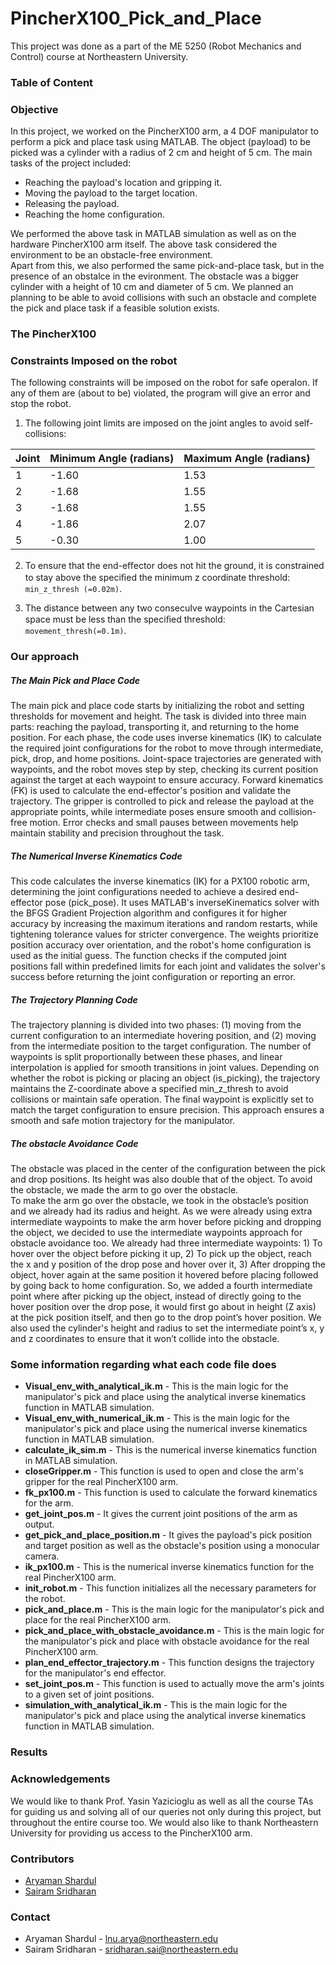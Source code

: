 # PincherX100_Pick_and_Place
This project was done as a part of the ME 5250 (Robot Mechanics and Control) course at Northeastern University. 


### Table of Content


### Objective
In this project, we worked on the PincherX100 arm, a 4 DOF manipulator to perform a pick and place task using MATLAB. The object (payload) to be picked was a cylinder with a radius of 2 cm and height of 5 cm. The main tasks of the project included:
- Reaching the payload's location and gripping it.
- Moving the payload to the target location.
- Releasing the payload.
- Reaching the home configuration.

We performed the above task in MATLAB simulation as well as on the hardware PincherX100 arm itself. The above task considered the environment to be an obstacle-free environment. <br>
Apart from this, we also performed the same pick-and-place task, but in the presence of an obstalce in the evironment. The obstacle was a bigger cylinder with a height of 10 cm and diameter of 5 cm. We planned an planning to be able to avoid collisions with such an obstacle and complete the pick and place task if a feasible solution exists.


### The PincherX100




### Constraints Imposed on the robot
The following constraints will be imposed on the robot for safe operaIon. If any of them are (about to be) violated, the program will give an error and stop the robot. <br>

1. The following joint limits are imposed on the joint angles to avoid self-collisions:

| Joint  | Minimum Angle (radians) | Maximum Angle (radians)| 
| ------------- | ------------- | ------------- |
| 1  | -1.60  | 1.53  |
| 2 | -1.68  | 1.55  |
| 3  | -1.68  | 1.55  |
| 4  | -1.86  | 2.07  |
| 5  | -0.30 | 1.00  |

2. To ensure that the end-eﬀector does not hit the ground, it is constrained to stay above the speciﬁed the minimum z coordinate threshold: ```min_z_thresh (=0.02m)```.

3. The distance between any two consecuIve waypoints in the Cartesian space must be less than the speciﬁed threshold: ```movement_thresh(=0.1m)```.


### Our approach

##### The Main Pick and Place Code
The main pick and place code starts by initializing the robot and setting thresholds for movement and height. The task is divided into three main parts: reaching the payload, transporting it, and returning to the home position. For each
phase, the code uses inverse kinematics (IK) to calculate the required joint configurations for the robot to move through intermediate, pick, drop, and home positions. Joint-space trajectories are generated with waypoints, and the robot moves step by step, checking its current position against the target at each waypoint to ensure accuracy. Forward kinematics (FK) is used to calculate the end-effector's position and validate the trajectory. The gripper is controlled to pick and release the payload at the appropriate points, while intermediate poses ensure smooth and collision-free motion. Error checks and small pauses between movements help maintain stability and precision throughout the task.

##### The Numerical Inverse Kinematics Code
This code calculates the inverse kinematics (IK) for a PX100 robotic arm, determining the joint configurations needed to achieve a desired end-effector pose (pick_pose). It uses MATLAB's inverseKinematics solver with the BFGS Gradient Projection algorithm and configures it for higher accuracy by increasing the maximum iterations and random restarts, while tightening tolerance values for stricter convergence. The weights prioritize position accuracy over orientation, and the robot's home configuration is used as the initial guess. The function checks if the computed joint positions fall within predefined limits for each joint and validates the solver's success before returning the joint configuration or reporting an error.

##### The Trajectory Planning Code
The trajectory planning is divided into two phases: (1) moving from the current configuration to an intermediate hovering position, and (2) moving from the intermediate position to the target configuration. The number of waypoints is split proportionally between these phases, and linear interpolation is applied for smooth transitions in joint values. Depending on whether the robot is picking or placing an object (is_picking), the trajectory maintains the Z-coordinate above a specified min_z_thresh to avoid collisions or maintain safe operation. The final waypoint is explicitly set to match the target configuration to ensure precision. This approach ensures a smooth and safe motion trajectory for the manipulator.

##### The obstacle Avoidance Code
The obstacle was placed in the center of the configuration between the pick and drop positions. Its height was also double that of the object. To avoid the obstacle, we made the arm to go over the obstacle.<br>
To make the arm go over the obstacle, we took in the obstacle’s position and we already had its radius and height. As we were already using extra intermediate waypoints to make the arm hover before picking and dropping the object, we decided to use the intermediate waypoints approach for obstacle avoidance too. We already had three intermediate waypoints: 1) To hover over the object before picking it up, 2) To pick up the object, reach the x and y position of the drop pose and hover over it, 3) After dropping the object, hover again at the same position it hovered before placing followed by going back to home configuration. So, we added a fourth intermediate point where after picking up the object, instead of directly going to the hover position over the drop pose, it would first go about in height (Z axis) at the pick position itself, and then go to the drop point’s hover position. We also used the cylinder's height and radius to set the intermediate point’s x, y and z coordinates to ensure that it won’t collide into the obstacle.


### Some information regarding what each code file does
- **Visual_env_with_analytical_ik.m** - This is the main logic for the manipulator's pick and place using the analytical inverse kinematics function in MATLAB simulation. 
- **Visual_env_with_numerical_ik.m** - This is the main logic for the manipulator's pick and place using the numerical inverse kinematics function in MATLAB simulation. 
- **calculate_ik_sim.m** - This is the numerical inverse kinematics function in MATLAB simulation.
- **closeGripper.m** - This function is used to open and close the arm's gripper for the real PincherX100 arm.
- **fk_px100.m** - This function is used to calculate the forward kinematics for the arm.
- **get_joint_pos.m** - It gives the current joint positions of the arm as output.
- **get_pick_and_place_position.m** - It gives the payload's pick position and target position as well as the obstacle's position using a monocular camera.
- **ik_px100.m** - This is the numerical inverse kinematics function for the real PincherX100 arm.
- **init_robot.m** - This function initializes all the necessary parameters for the robot.
- **pick_and_place.m** - This is the main logic for the manipulator's pick and place for the real PincherX100 arm.
- **pick_and_place_with_obstacle_avoidance.m** - This is the main logic for the manipulator's pick and place with obstacle avoidance for the real PincherX100 arm.
- **plan_end_effector_trajectory.m** - This function designs the trajectory for the manipulator's end effector.
- **set_joint_pos.m** - This function is used to actually move the arm's joints to a given set of joint positions.
- **simulation_with_analytical_ik.m** - This is the main logic for the manipulator's pick and place using the analytical inverse kinematics function in MATLAB simulation. 


### Results



### Acknowledgements
We would like to thank Prof. Yasin Yazicioglu as well as all the course TAs for guiding us and solving all of our queries not only during this project, but throughout the entire course too. We would also like to thank Northeastern University for providing us access to the PincherX100 arm. 


### Contributors
- [Aryaman Shardul](https://github.com/Aryaman22102002)
- [Sairam Sridharan](https://github.com/Sairamzz)

### Contact
- Aryaman Shardul - lnu.arya@northeastern.edu
- Sairam Sridharan - sridharan.sai@northeastern.edu
